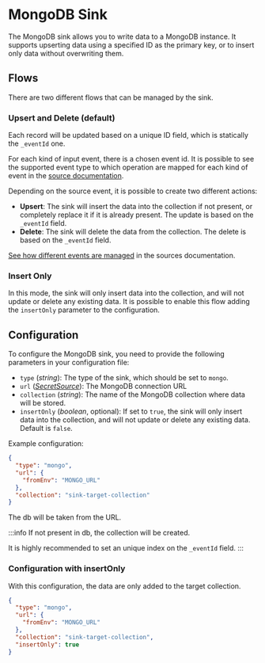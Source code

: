 # MongoDB Sink

The MongoDB sink allows you to write data to a MongoDB instance.
It supports upserting data using a specified ID as the primary key, or to insert only data without overwriting them.

## Flows

There are two different flows that can be managed by the sink.

### Upsert and Delete (default)

Each record will be updated based on a unique ID field, which is statically the `_eventId` one.

For each kind of input event, there is a chosen event id. It is possible to see the supported event type
to which operation are mapped for each kind of event in the [source documentation](../sources/10_overview.md).

Depending on the source event, it is possible to create two different actions:

- **Upsert**: The sink will insert the data into the collection if not present, or completely replace it if
it is already present. The update is based on the `_eventId` field.
- **Delete**: The sink will delete the data from the collection. The delete is based on the `_eventId` field.

[See how different events are managed](../sources/10_overview.md)  in the sources documentation.

### Insert Only

In this mode, the sink will only insert data into the collection, and will not update or delete any existing data.
It is possible to enable this flow adding the `insertOnly` parameter to the configuration.

## Configuration

To configure the MongoDB sink, you need to provide the following parameters in your configuration file:

- `type` (*string*): The type of the sink, which should be set to `mongo`.
- `url` ([*SecretSource*](../20_install.md#secretsource)): The MongoDB connection URL
- `collection` (*string*): The name of the MongoDB collection where data will be stored.
- `insertOnly` (*boolean*, optional): If set to `true`, the sink will only insert data into the collection,
and will not update or delete any existing data. Default is `false`.

Example configuration:

```json
{
  "type": "mongo",
  "url": {
    "fromEnv": "MONGO_URL"
  },
  "collection": "sink-target-collection"
}
```

The db will be taken from the URL.

:::info
If not present in db, the collection will be created.

It is highly recommended to set an unique index on the `_eventId` field.
:::

### Configuration with insertOnly

With this configuration, the data are only added to the target collection.

```json
{
  "type": "mongo",
  "url": {
    "fromEnv": "MONGO_URL"
  },
  "collection": "sink-target-collection",
  "insertOnly": true
}
```
